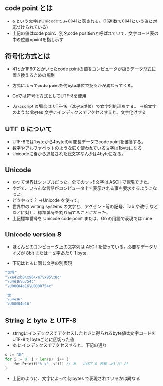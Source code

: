 ## code point とは
* a という文字はUnicodeでu+0041と表される。(16進数で0041という値と対応づけられている)
* 上記の値はcode point、別名code positionと呼ばれていて、文字コード表の中の位置=pointを指し示す



## 符号化方式とは
* 41とか1F601とかいったcode pointの値をコンピュータが扱うデータ形式に置き換えるための規則




* 方式によってcode pointを何byte単位で扱うかが異なってくる。
* Goでは符号化方式としてUTF-8を使用
* Javascript の場合は UTF-16（2byte単位）で文字列処理をする。
 →絵文字のような4bytes 文字にインデックスでアクセスすると、文字化けする



## UTF-8 について
* UTF-8では1byteから4byteの可変長データでcode pointを置換する。
* 数字やアルファベットのような広く使われている文字は1byteになる
* Unicodeに後から追加された絵文字なんかは4byteになる。



## Unicode
* かつて世界はシンプルだった。全てのッッ!!文字は ASCII で表現できた。
* やがて、いろんな言語がコンピュータ上で表示される事を要求するようになった。
* どうやって？ →Unicode を使って。
* 世界中の writing systems の文字と、アクセント等の記号、Tab や改行 などなどに対し、標準番号を割り当てることになった。
* 上記標準番号を Unicode code point または、Go の用語で表現では rune







## Unicode version 8
* ほとんどのコンピュータ上の文字列は ASCII を使っている。必要なデータサイズが 8bit または一文字あたり 1 byte.


* 下記はともに同じ文字の別表現
```go
"世界"
"\xe4\xb8\x96\xe7\x95\x8c"
"\u4e16\u754c"
"\U00004e16\U0000754c"
```





```go
'世'
'\u4e16'
'\U00004e16'
```









## String と byte と UTF-8
* stringにインデックスでアクセスしたときに得られるbyte値は文字コードをUTF-8で1byteごとに区切った値
* あ にインデックスでアクセスすると、下記の通り



```go
s := "あ"
for i := 0; i < len(s); i++ {
    fmt.Printf("% x", s[i]) // あ   のUTF-8 表現 →e3 81 82
}
```
* 上記のように、文字によって何 bytes で表現されているかは異なる

